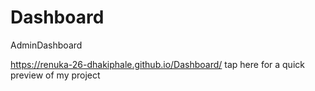# Dashboard
AdminDashboard 

https://renuka-26-dhakiphale.github.io/Dashboard/  tap here for a quick preview of my project

